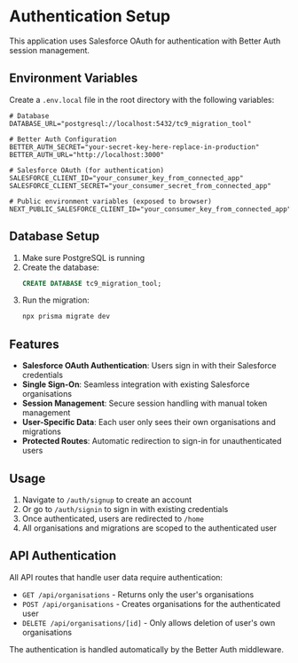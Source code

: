 # Authentication Setup

This application uses Salesforce OAuth for authentication with Better Auth
session management.

## Environment Variables

Create a `.env.local` file in the root directory with the following variables:

```env
# Database
DATABASE_URL="postgresql://localhost:5432/tc9_migration_tool"

# Better Auth Configuration
BETTER_AUTH_SECRET="your-secret-key-here-replace-in-production"
BETTER_AUTH_URL="http://localhost:3000"

# Salesforce OAuth (for authentication)
SALESFORCE_CLIENT_ID="your_consumer_key_from_connected_app"
SALESFORCE_CLIENT_SECRET="your_consumer_secret_from_connected_app"

# Public environment variables (exposed to browser)
NEXT_PUBLIC_SALESFORCE_CLIENT_ID="your_consumer_key_from_connected_app"
```

## Database Setup

1. Make sure PostgreSQL is running
2. Create the database:
   ```sql
   CREATE DATABASE tc9_migration_tool;
   ```
3. Run the migration:
   ```bash
   npx prisma migrate dev
   ```

## Features

- **Salesforce OAuth Authentication**: Users sign in with their Salesforce
  credentials
- **Single Sign-On**: Seamless integration with existing Salesforce
  organisations
- **Session Management**: Secure session handling with manual token management
- **User-Specific Data**: Each user only sees their own organisations and
  migrations
- **Protected Routes**: Automatic redirection to sign-in for unauthenticated
  users

## Usage

1. Navigate to `/auth/signup` to create an account
2. Or go to `/auth/signin` to sign in with existing credentials
3. Once authenticated, users are redirected to `/home`
4. All organisations and migrations are scoped to the authenticated user

## API Authentication

All API routes that handle user data require authentication:

- `GET /api/organisations` - Returns only the user's organisations
- `POST /api/organisations` - Creates organisations for the authenticated user
- `DELETE /api/organisations/[id]` - Only allows deletion of user's own
  organisations

The authentication is handled automatically by the Better Auth middleware.
